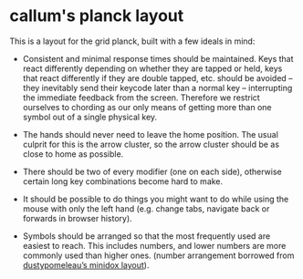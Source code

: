 # callum's planck layout

This is a layout for the grid planck, built with a few ideals in mind:

- Consistent and minimal response times should be maintained. Keys that react
  differently depending on whether they are tapped or held, keys that react
  differently if they are double tapped, etc. should be avoided – they
  inevitably send their keycode later than a normal key – interrupting the
  immediate feedback from the screen. Therefore we restrict ourselves to
  chording as our only means of getting more than one symbol out of a single
  physical key.

- The hands should never need to leave the home position. The usual culprit for
  this is the arrow cluster, so the arrow cluster should be as close to home as
  possible.

- There should be two of every modifier (one on each side), otherwise certain
  long key combinations become hard to make.

- It should be possible to do things you might want to do while using the mouse
  with only the left hand (e.g. change tabs, navigate back or forwards in
  browser history).

- Symbols should be arranged so that the most frequently used are easiest to
  reach. This includes numbers, and lower numbers are more commonly used than
  higher ones. (number arrangement borrowed from [dustypomeleau’s minidox
  layout][]).

[dustypomeleau’s minidox layout]: https://github.com/qmk/qmk_firmware/tree/master/keyboards/minidox/keymaps/dustypomerleau
[keymap.c]: keymap.c
